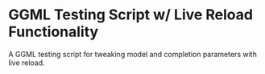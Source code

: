 # GGML Testing Script w/ Live Reload Functionality
A GGML testing script for tweaking model and completion parameters with live reload.
